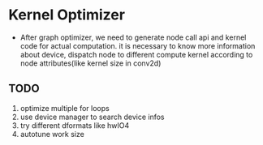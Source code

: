 # Kernel Optimizer

* After graph optimizer, we need to generate node call api and kernel code
for actual computation. it is necessary to know more information about device,
dispatch node to different compute kernel according to node attributes(like kernel size in conv2d)

## TODO
1. optimize multiple for loops
2. use device manager to search device infos
3. try different dformats like hwIO4
4. autotune work size


